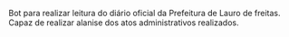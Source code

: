 Bot para realizar leitura do diário oficial da Prefeitura de Lauro de freitas. Capaz de realizar alanise dos atos administrativos realizados.
